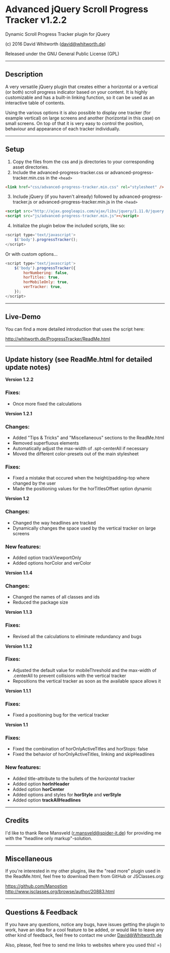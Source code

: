 Advanced jQuery Scroll Progress Tracker v1.2.2
==============================================

Dynamic Scroll Progress Tracker plugin for jQuery

(c) 2016 David Whitworth (david@whitworth.de)

Released under the GNU General Public License (GPL)

---

## Description

A very versatile jQuery plugin that creates either a horizontal or a vertical (or both) scroll progress indicator based on your content. It is highly customizable and has a built-in linking function, so it can be used as an interactive table of contents.

Using the various options it is also possible to display one tracker (for example vertical) on large screens and another (horizontal in this case) on small screens. On top of that it is very easy to control the position, behaviour and appearance of each tracker individually.

---

## Setup

1. Copy the files from the css and js directories to your corresponding asset directories.
2. Include the advanced-progress-tracker.css or advanced-progress-tracker.min.css in the `<head>`

```html
<link href="css/advanced-progress-tracker.min.css" rel="stylesheet" />
```

3. Include jQuery (if you haven't already) followed by advanced-progress-tracker.js or advanced-progress-tracker.min.js in the `<head>`

```html
<script src="http://ajax.googleapis.com/ajax/libs/jquery/1.11.0/jquery.min.js"></script>
<script src="js/advanced-progress-tracker.min.js"></script>
```

4. Initialize the plugin below the included scripts, like so:

```javascript
<script type='text/javascript'>
    $('body').progressTracker();
</script>
```

Or with custom options...

```javascript
<script type='text/javascript'>
    $('body').progressTracker({
        horNumbering: false,
        horTitles: true,
        horMobileOnly: true,
        verTracker: true,
    });
</script>
```

---

## Live-Demo

You can find a more detailed introduction that uses the script here:

http://whitworth.de/ProgressTracker/ReadMe.html

---

## Update history (see ReadMe.html for detailed update notes)

**Version 1.2.2**
### Fixes:

- Once more fixed the calculations

**Version 1.2.1**
### Changes:

- Added "Tips & Tricks" and "Miscellaneous" sections to the ReadMe.html
- Removed superfluous elements
- Automatically adjust the max-width of .spt-centerAll if necessary
- Moved the different color-presets out of the main stylesheet

### Fixes:

- Fixed a mistake that occured when the height/padding-top where changed by the user
- Made the positioning values for the horTitlesOffset option dynamic

**Version 1.2**
### Changes:

- Changed the way headlines are tracked
- Dynamically changes the space used by the vertical tracker on large screens

### New features:

- Added option trackViewportOnly
- Added options horColor and verColor

**Version 1.1.4**
### Changes:

- Changed the names of all classes and ids
- Reduced the package size

**Version 1.1.3**
### Fixes:

- Revised all the calculations to eliminate redundancy and bugs

**Version 1.1.2**
### Fixes:

- Adjusted the default value for mobileThreshold and the max-width of .centerAll to prevent collisions with the vertical tracker
- Repositions the vertical tracker as soon as the available space allows it

**Version 1.1.1**
### Fixes:

- Fixed a positioning bug for the vertical tracker

**Version 1.1**
### Fixes:

- Fixed the combination of horOnlyActiveTitles and horStops: false
- Fixed the behavior of horOnlyActiveTitles, linking and skipHeadlines

### New features:

- Added title-attribute to the bullets of the *horizontal* tracker
- Added option **horInHeader**
- Added option **horCenter**
- Added options and styles for **horStyle** and **verStyle**
- Added option **trackAllHeadlines**

---

## Credits

I'd like to thank Rene Mansveld (r.mansveld@spider-it.de) for providing me with the "headline only markup"-solution.

---

## Miscellaneous

If you're interested in my other plugins, like the "read more" plugin used in the ReadMe.html, feel free to download them from GitHub or JSClasses.org:

https://github.com/Manostion
http://www.jsclasses.org/browse/author/20883.html

---

## Questions & Feedback

If you have any questions, notice any bugs, have issues getting the plugin to work, have an idea for a cool feature to be added, or would like to leave any other kind of feedback, feel free to contact me under David@Whitworth.de

Also, please, feel free to send me links to websites where you used this! =)